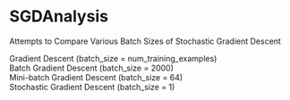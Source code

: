 # SGDAnalysis
Attempts to Compare Various Batch Sizes of Stochastic Gradient Descent

Gradient Descent (batch_size = num_training_examples)  
Batch Gradient Descent (batch_size = 2000)  
Mini-batch Gradient Descent (batch_size = 64)  
Stochastic Gradient Descent (batch_size = 1)  
